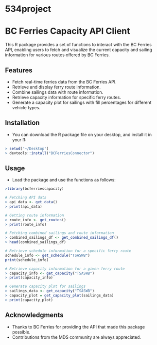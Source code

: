 # 534project

# BC Ferries Capacity API Client

This R package provides a set of functions to interact with the BC Ferries API, enabling users to fetch and visualize the current capacity and sailing information for various routes offered by BC Ferries.

## Features

- Fetch real-time ferries data from the BC Ferries API.
- Retrieve and display ferry route information.
- Combine sailings data with route information.
- Retrieve capacity information for specific ferry routes.
- Generate a capacity plot for sailings with fill percentages for different vehicle types.

## Installation

- You can download the R package file on your desktop, and install it in your R:

```r
> setwd("~/Desktop")
> devtools::install("BCFerriesConnector")
```

## Usage
- Load the package and use the functions as follows:

```r
>library(bcferriescapacity)

# Fetching API data
> api_data <- get_data()
> print(api_data)

# Getting route information
> route_info <- get_routes()
> print(route_info)

# Fetching combined sailings and route information
> combined_sailings_df <- get_combined_sailings_df()
> head(combined_sailings_df)

# Retrieve schedule information for a specific ferry route
schedule_info <- get_schedule("TSASWB")
print(schedule_info)

# Retrieve capacity information for a given ferry route
> capacity_info <- get_capacity("TSASWB")
> print(capacity_info)

# Generate capacity plot for sailings
> sailings_data <- get_capacity("TSASWB")
> capacity_plot = get_capacity_plot(sailings_data)
> print(capacity_plot)
```

## Acknowledgments
- Thanks to BC Ferries for providing the API that made this package possible.
- Contributions from the MDS community are always appreciated.
